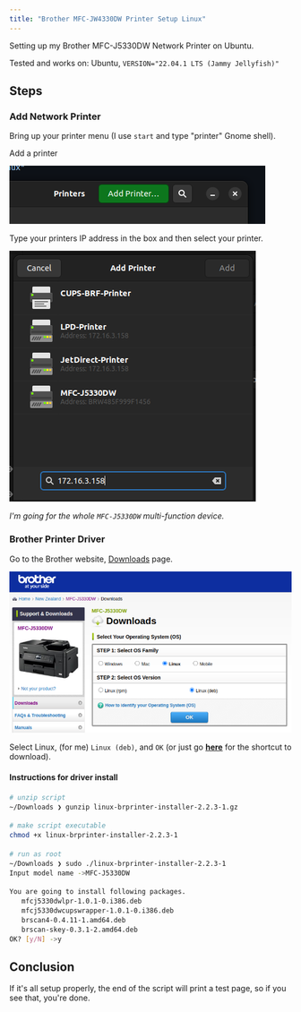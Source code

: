 ```yaml
---
title: "Brother MFC-JW4330DW Printer Setup Linux"
---
```


Setting up my Brother MFC-J5330DW Network Printer on Ubuntu.

Tested and works on: Ubuntu, `VERSION="22.04.1 LTS (Jammy Jellyfish)"`

## Steps

### Add Network Printer

Bring up your printer menu (I use `start` and type "printer" Gnome shell).

Add a printer

![add printer](/img/brother-printer-1.png)

Type your printers IP address in the box and then select your printer.

![ip addy printer](/img/brother-printer-2.png)

_I'm going for the whole `MFC-J5330DW` multi-function device._

### Brother Printer Driver

Go to the Brother website, [Downloads](https://support.brother.com/g/b/downloadtop.aspx?c=nz&lang=en&prod=mfcj5330dw_us_eu_as) page.

![download driver](/img/brother-printer-3.png)

Select Linux, (for me) `Linux (deb)`, and `OK` (or just go **[here](https://support.brother.com/g/b/downloadhowto.aspx?c=nz&lang=en&prod=mfcj5330dw_us_eu_as&os=128&dlid=dlf006893_000&flang=4&type3=625)** for the shortcut to download).

#### Instructions for driver install

```bash
# unzip script
~/Downloads ❯ gunzip linux-brprinter-installer-2.2.3-1.gz

# make script executable
chmod +x linux-brprinter-installer-2.2.3-1

# run as root
~/Downloads ❯ sudo ./linux-brprinter-installer-2.2.3-1
Input model name ->MFC-J5330DW                             
                                                           
You are going to install following packages.               
   mfcj5330dwlpr-1.0.1-0.i386.deb                          
   mfcj5330dwcupswrapper-1.0.1-0.i386.deb                  
   brscan4-0.4.11-1.amd64.deb                              
   brscan-skey-0.3.1-2.amd64.deb
OK? [y/N] ->y
```

## Conclusion

If it's all setup properly, the end of the script will print a test page, so if you see that, you're done.
